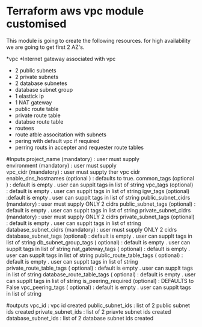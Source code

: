 # Terraform aws vpc module customised
This module is going to create the following resources.
for high availability we are going to get first 2 AZ's.

*vpc
*Internet gateway associated with vpc
* 2 public subnets
* 2 private subnets
* 2 database subnetes
* database subnet group
* 1 elastick ip
* 1 NAT gateway
* public route table
* private route table
* databse route table
* routees
* route atble associtation with subnets
* pering with default vpc if required
* perring routs in accepter and requester route tables

#Inputs
project_name (mandatory) : user must supply  
environment (mandatory) : user must supply  
vpc_cidr (mandatory) : user must suppty ther vpc cidr
enable_dns_hostnames (optional ) : defaults to true.
common_tags (optional ) : default is empty . user can supplt tags in list of string
vpc_tags (optional) : default is empty . user can supplt tags in list of string
igw_tags (optional) :default is empty . user can supplt tags in list of string
public_subnet_cidrs (mandatory) : user must supply ONLY 2 cidrs
public_subnet_tags (optional) : default is empty . user can supplt tags in list of string
private_subnet_cidrs (mandatory) : user must supply ONLY 2 cidrs
private_subnet_tags (optional) : default is empty . user can supplt tags in list of string
database_subnet_cidrs (mandatory) : user must supply ONLY 2 cidrs
database_subnet_tags (optional) : default is empty . user can supplt tags in list of string
db_subnet_group_tags ( optional) :  default is empty . user can supplt tags in list of string
nat_gateway_tags ( optional) :  default is empty . user can supplt tags in list of string
public_route_table_tags ( optional) :  default is empty . user can supplt tags in list of string
private_route_table_tags ( optional) :  default is empty . user can supplt tags in list of string
database_route_table_tags ( optional) :  default is empty . user can supplt tags in list of string
is_peering_required (optional) : DEFAULTS to False
vpc_peering_tags ( optional) :  default is empty . user can supplt tags in list of string

#outputs
vpc_id : vpc id created
public_subnet_ids :  list of 2 public subnet ids created
private_subnet_ids :  list of 2 priavte subnet ids created
database_subnet_ids :  list of 2 database subnet ids created
